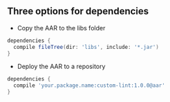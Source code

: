 ## Three options for dependencies

- Copy the AAR to the libs folder

```groovy
dependencies {
  compile fileTree(dir: 'libs', include: '*.jar')
}
```

- Deploy the AAR to a repository

```groovy
dependencies {
  compile 'your.package.name:custom-lint:1.0.0@aar'
}
```
